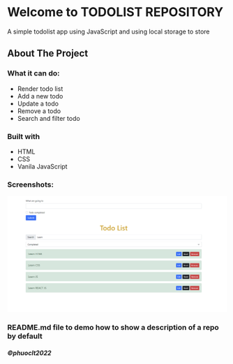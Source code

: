# Welcome to TODOLIST REPOSITORY
 A simple todolist app using JavaScript and using local storage to store 
<!-- ABOUT THE PROJECT -->
## About The Project

### What it can do:
* Render todo list
* Add a new todo
* Update a todo
* Remove a todo
* Search and filter todo

### Built with
* HTML
* CSS
* Vanila JavaScript 
### Screenshots:
![Source code of todoList using JavaScript](https://github.com/ltphuoc/todolist-js/blob/main/screenshots/finish-demo.png)

### README.md file to demo how to show a description of a repo by default

##### ©phuoclt2022  
